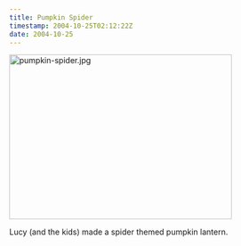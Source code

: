 ```yaml
---
title: Pumpkin Spider
timestamp: 2004-10-25T02:12:22Z
date: 2004-10-25
---
```


<img alt="pumpkin-spider.jpg" src="http://blog.whatfettle.com/archives/pumpkin-spider.jpg" width="400" height="296" border="0" />

Lucy (and the kids) made a spider themed pumpkin lantern.